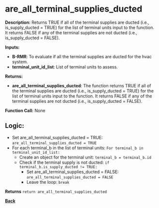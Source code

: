 # are_all_terminal_supplies_ducted

**Description:** Returns TRUE if all of the terminal supplies are ducted (i.e., is_supply_ducted = TRUE) for the list of terminal units input to the function. It returns FALSE if any of the terminal supplies are not ducted (i.e., is_supply_ducted = FALSE).   

**Inputs:**  
- **B-RMR**: To evaluate if all the terminal supplies are ducted for the hvac system.    
- **terminal_unit_id_list**: List of terminal units to assess.

**Returns:**  
- **are_all_terminal_supplies_ducted**: The function returns TRUE if all of the terminal supplies are ducted (i.e., is_supply_ducted = TRUE) for the list of terminal units input to the function. It returns FALSE if any of the terminal supplies are not ducted (i.e., is_supply_ducted = FALSE).      
 
**Function Call:**   None       

## Logic:  
- Set are_all_terminal_supplies_ducted = TRUE: `are_all_terminal_supplies_ducted = TRUE`  
- For each terminal_b in the list of terminal units: `For terminal_b in terminal_unit_id_list:`  
    - Create an object for the terminal unit: `terminal_b = terminal_b.id`  
    - Check if the terminal supply is not ducted: `if terminal_b.is_supply_ducted != TRUE:`  
        - Set are_all_terminal_supplies_ducted = FALSE: `are_all_terminal_supplies_ducted = FALSE`  
        - Leave the loop: `break`  

**Returns** `return are_all_terminal_supplies_ducted`  

**[Back](../../../_toc.md)**